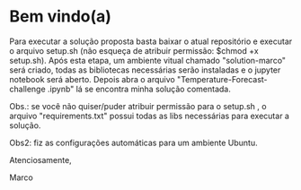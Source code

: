 # Bem vindo(a)

Para executar a solução proposta basta baixar o atual repositório e executar o arquivo setup.sh (não esqueça de atribuir permissão: $chmod +x setup.sh). Após esta etapa, um ambiente vitual chamado "solution-marco" será criado, todas as bibliotecas necessárias serão instaladas e o jupyter notebook será aberto. Depois abra o arquivo "Temperature-Forecast-challenge .ipynb" lá se encontra minha solução comentada.

Obs.: se você não quiser/puder atribuir permissão para o setup.sh , o arquivo "requirements.txt" possui todas as libs necessárias para executar a solução.

Obs2: fiz as configurações automáticas para um ambiente Ubuntu.

Atenciosamente,

Marco